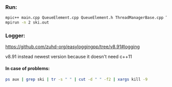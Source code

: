 ### Run:
```bash
mpic++ main.cpp QueueElement.cpp QueueElement.h ThreadManagerBase.cpp ThreadManagerBase.h easylogging++.h easylogging++.cc MessageType.h ThreadManager.cpp ThreadManager.h Logger.cpp Logger.h -lpthread -o ski.out
mpirun -n 2 ski.out
```

### Logger:
https://github.com/zuhd-org/easyloggingpp/tree/v8.91#logging

v8.91 instead newest version because it doesn't need c++11

#### In case of problems:
```bash
ps aux | grep ski | tr -s " " | cut -d " " -f2 | xargs kill -9
```